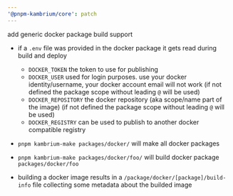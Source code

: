 ```yaml
---
'@pnpm-kambrium/core': patch
---
```


add generic docker package build support

- if a `.env` file was provided in the docker package it gets read during build and deploy

  - `DOCKER_TOKEN` the token to use for publishing
  - `DOCKER_USER` used for login purposes. use your docker identity/username, your docker account email will not work
    (if not defined the package scope without leading `@` will be used)
  - `DOCKER_REPOSITORY` the docker repository (aka scope/name part of the image)
    (if not defined the package scope without leading `@` will be used)
  - `DOCKER_REGISTRY` can be used to publish to another docker compatible registry

- `pnpm kambrium-make packages/docker/` will make all docker packages
- `pnpm kambrium-make packages/docker/foo/` will build docker package `packages/docker/foo`

- building a docker image results in a `/package/docker/[package]/build-info` file collecting some metadata about the builded image
